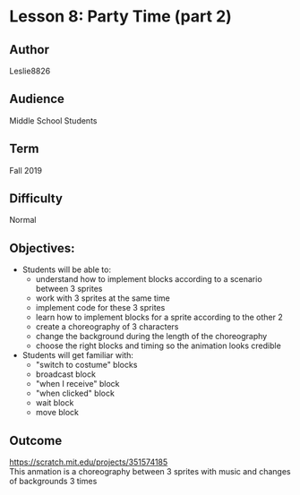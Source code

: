 # Lesson 8: Party Time (part 2)

## Author
Leslie8826

## Audience 
Middle School Students

## Term
Fall 2019

## Difficulty
Normal

## Objectives: 
  - Students will be able to: 
       * understand how to implement blocks according to a scenario between 3 sprites
       * work with 3 sprites at the same time
       * implement code for these 3 sprites
       * learn how to implement blocks for a sprite according to the other 2
       * create a choreography of 3 characters
       * change the background during the length of the choreography
       * choose the right blocks and timing so the animation looks credible
  - Students will get familiar with:
       * "switch to costume" blocks
       * broadcast block
       * "when I receive" block
       * "when clicked" block
       * wait block
       * move block

## Outcome
https://scratch.mit.edu/projects/351574185 <br>
This anmation is a choreography between 3 sprites with music and changes of backgrounds 3 times
